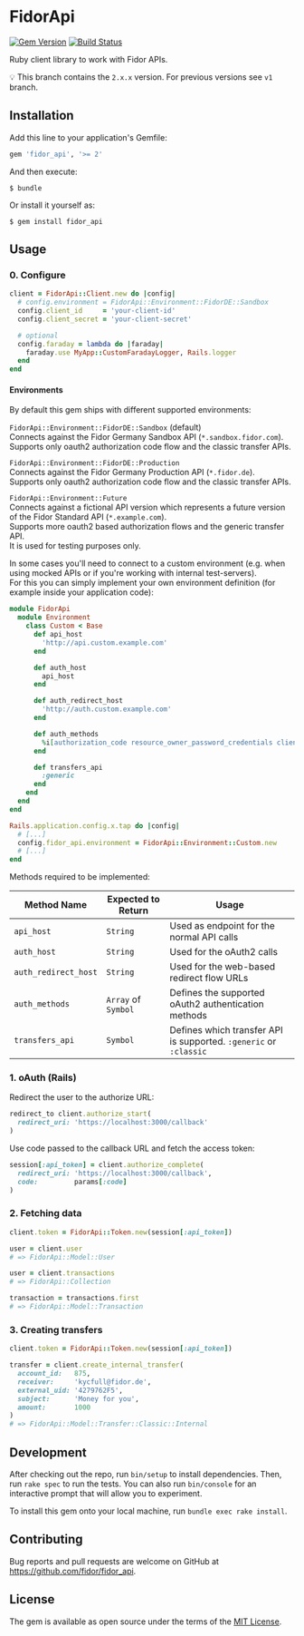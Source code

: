 # FidorApi

[![Gem Version](https://badge.fury.io/rb/fidor_api.svg)](https://badge.fury.io/rb/fidor_api)
[![Build Status](https://travis-ci.org/fidor/fidor_api.svg?branch=v2)](https://travis-ci.org/fidor/fidor_api)

Ruby client library to work with Fidor APIs.

💡 This branch contains the `2.x.x` version. For previous versions see `v1` branch.

## Installation

Add this line to your application's Gemfile:

```ruby
gem 'fidor_api', '>= 2'
```

And then execute:

    $ bundle

Or install it yourself as:

    $ gem install fidor_api

## Usage

### 0. Configure

```ruby
client = FidorApi::Client.new do |config|
  # config.environment = FidorApi::Environment::FidorDE::Sandbox
  config.client_id     = 'your-client-id'
  config.client_secret = 'your-client-secret'

  # optional
  config.faraday = lambda do |faraday|
    faraday.use MyApp::CustomFaradayLogger, Rails.logger
  end
end
```

#### Environments

By default this gem ships with different supported environments:

`FidorApi::Environment::FidorDE::Sandbox` (default)<br>
Connects against the Fidor Germany Sandbox API (`*.sandbox.fidor.com`).<br>
Supports only oauth2 authorization code flow and the classic transfer APIs.

`FidorApi::Environment::FidorDE::Production`<br>
Connects against the Fidor Germany Production API (`*.fidor.de`).<br>
Supports only oauth2 authorization code flow and the classic transfer APIs.

`FidorApi::Environment::Future`<br>
Connects against a fictional API version which represents a future version of the Fidor Standard API (`*.example.com`).<br>
Supports more oauth2 based authorization flows and the generic transfer API.<br>
It is used for testing purposes only.

In some cases you'll need to connect to a custom environment (e.g. when using mocked APIs or if you're working with internal test-servers).<br>
For this you can simply implement your own environment definition (for example inside your application code):

```ruby
module FidorApi
  module Environment
    class Custom < Base
      def api_host
        'http://api.custom.example.com'
      end

      def auth_host
        api_host
      end

      def auth_redirect_host
        'http://auth.custom.example.com'
      end

      def auth_methods
        %i[authorization_code resource_owner_password_credentials client_credentials].freeze
      end

      def transfers_api
        :generic
      end
    end
  end
end

Rails.application.config.x.tap do |config|
  # [...]
  config.fidor_api.environment = FidorApi::Environment::Custom.new
  # [...]
end
```

Methods required to be implemented:

| Method Name          | Expected to Return  | Usage                                                             |
| -                    | -                   | -                                                                 |
| `api_host`           | `String`            | Used as endpoint for the normal API calls                         |
| `auth_host`          | `String`            | Used for the oAuth2 calls                                         |
| `auth_redirect_host` | `String`            | Used for the web-based redirect flow URLs                         |
| `auth_methods`       | `Array` of `Symbol` | Defines the supported oAuth2 authentication methods               |
| `transfers_api`      | `Symbol`            | Defines which transfer API is supported. `:generic` or `:classic` |

### 1. oAuth (Rails)

Redirect the user to the authorize URL:

```ruby
redirect_to client.authorize_start(
  redirect_uri: 'https://localhost:3000/callback'
)
```

Use code passed to the callback URL and fetch the access token:

```ruby
session[:api_token] = client.authorize_complete(
  redirect_uri: 'https://localhost:3000/callback',
  code:         params[:code]
)
```

### 2. Fetching data

```ruby
client.token = FidorApi::Token.new(session[:api_token])

user = client.user
# => FidorApi::Model::User

user = client.transactions
# => FidorApi::Collection

transaction = transactions.first
# => FidorApi::Model::Transaction
```

### 3. Creating transfers

```ruby
client.token = FidorApi::Token.new(session[:api_token])

transfer = client.create_internal_transfer(
  account_id:   875,
  receiver:     'kycfull@fidor.de',
  external_uid: '4279762F5',
  subject:      'Money for you',
  amount:       1000
)
# => FidorApi::Model::Transfer::Classic::Internal
```

## Development

After checking out the repo, run `bin/setup` to install dependencies. Then, run `rake spec` to run the tests. You can also run `bin/console` for an interactive prompt that will allow you to experiment.

To install this gem onto your local machine, run `bundle exec rake install`.

## Contributing

Bug reports and pull requests are welcome on GitHub at https://github.com/fidor/fidor_api.

## License

The gem is available as open source under the terms of the [MIT License](http://opensource.org/licenses/MIT).
